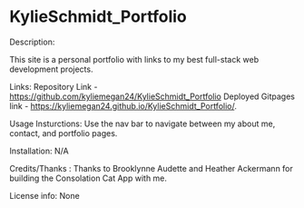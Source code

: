 # KylieSchmidt_Portfolio


Description:

This site is a personal portfolio with links to my best full-stack web development projects. 

Links: Repository Link - https://github.com/kyliemegan24/KylieSchmidt_Portfolio Deployed Gitpages link -  https://kyliemegan24.github.io/KylieSchmidt_Portfolio/.

Usage Insturctions:
Use the nav bar to navigate between my about me, contact, and portfolio pages. 

Installation: N/A

Credits/Thanks : Thanks to Brooklynne Audette and Heather Ackermann for building the Consolation Cat App with me.


License info: None
